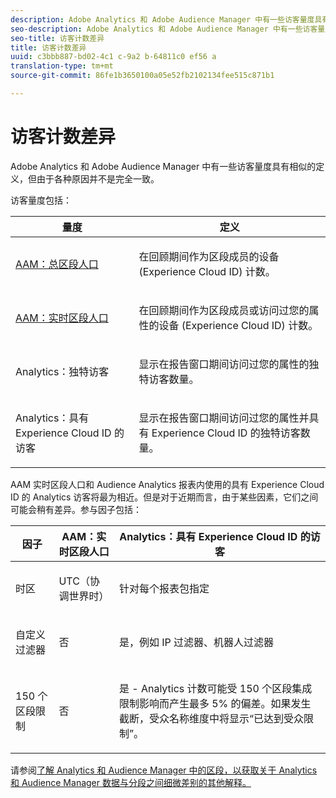 ```yaml
---
description: Adobe Analytics 和 Adobe Audience Manager 中有一些访客量度具有相似的定义，但由于各种原因并不是完全一致。
seo-description: Adobe Analytics 和 Adobe Audience Manager 中有一些访客量度具有相似的定义，但由于各种原因并不是完全一致。
seo-title: 访客计数差异
title: 访客计数差异
uuid: c3bbb887-bd02-4c1 c-9a2 b-64811c0 ef56 a
translation-type: tm+mt
source-git-commit: 86fe1b3650100a05e52fb2102134fee515c871b1

---
```



# 访客计数差异

Adobe Analytics 和 Adobe Audience Manager 中有一些访客量度具有相似的定义，但由于各种原因并不是完全一致。

访客量度包括：

<table id="table_F9FE107A89934C3B854C55D7D76AC6E8"> 
 <thead> 
  <tr> 
   <th colname="col2" class="entry"> 量度 </th> 
   <th colname="col3" class="entry"> 定义 </th> 
  </tr>
 </thead>
 <tbody> 
  <tr> 
   <td colname="col2"> <p><a href="https://marketing.adobe.com/resources/help/en_US/aam/segment-builder-data.html" format="html" scope="external"> AAM：总区段人口</a> </p> </td> 
   <td colname="col3"> <p>在回顾期间作为区段成员的设备 (Experience Cloud ID) 计数。 </p> </td> 
  </tr> 
  <tr> 
   <td colname="col2"> <p><a href="https://marketing.adobe.com/resources/help/en_US/aam/segment-builder-data.html" format="html" scope="external"> AAM：实时区段人口</a> </p> </td> 
   <td colname="col3"> <p>在回顾期间作为区段成员或访问过您的属性的设备 (Experience Cloud ID) 计数。 </p> </td> 
  </tr> 
  <tr> 
   <td colname="col2"> <p>Analytics：独特访客 </p> </td> 
   <td colname="col3"> <p>显示在报告窗口期间访问过您的属性的独特访客数量。 </p> </td> 
  </tr> 
  <tr> 
   <td colname="col2"> <p>Analytics：具有 Experience Cloud ID 的访客 </p> </td> 
   <td colname="col3"> <p>显示在报告窗口期间访问过您的属性并具有 Experience Cloud ID 的独特访客数量。 </p> </td> 
  </tr> 
 </tbody> 
</table>

AAM 实时区段人口和 Audience Analytics 报表内使用的具有 Experience Cloud ID 的 Analytics 访客将最为相近。但是对于近期而言，由于某些因素，它们之间可能会稍有差异。参与因子包括：

<table id="table_A391B37CC077456F8BB83BAA3C640EF6"> 
 <thead> 
  <tr> 
   <th colname="col1" class="entry"> 因子 </th> 
   <th colname="col2" class="entry"> AAM：实时区段人口 </th> 
   <th colname="col3" class="entry"> Analytics：具有 Experience Cloud ID 的访客 </th> 
  </tr>
 </thead>
 <tbody> 
  <tr> 
   <td colname="col1"> <p>时区 </p> </td> 
   <td colname="col2"> <p>UTC（协调世界时） </p> </td> 
   <td colname="col3"> <p>针对每个报表包指定 </p> </td> 
  </tr> 
  <tr> 
   <td colname="col1"> <p>自定义过滤器 </p> </td> 
   <td colname="col2"> <p>否 </p> </td> 
   <td colname="col3"> <p>是，例如 IP 过滤器、机器人过滤器 </p> </td> 
  </tr> 
  <tr> 
   <td colname="col1"> <p>150 个区段限制 </p> </td> 
   <td colname="col2"> <p>否 </p> </td> 
   <td colname="col3"> <p>是 - Analytics 计数可能受 150 个区段集成限制影响而产生最多 5% 的偏差。如果发生截断，受众名称维度中将显示“已达到受众限制”。 </p> </td> 
  </tr> 
 </tbody> 
</table>

请参阅[了解 Analytics 和 Audience Manager 中的区段，以获取关于 Analytics 和 Audience Manager 数据与分段之间细微差别的其他解释。](../../integrate/c-audience-analytics/aam-analytics-segments.md#concept_AB72F76AFAF14F82A5BB17809925813B)
